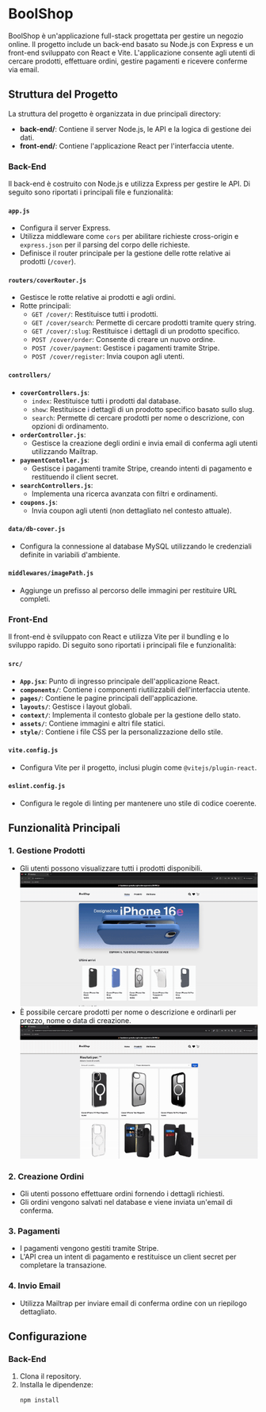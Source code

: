 # BoolShop

BoolShop è un'applicazione full-stack progettata per gestire un negozio online. Il progetto include un back-end basato su Node.js con Express e un front-end sviluppato con React e Vite. L'applicazione consente agli utenti di cercare prodotti, effettuare ordini, gestire pagamenti e ricevere conferme via email.

## Struttura del Progetto

La struttura del progetto è organizzata in due principali directory:

- **back-end/**: Contiene il server Node.js, le API e la logica di gestione dei dati.
- **front-end/**: Contiene l'applicazione React per l'interfaccia utente.

### Back-End

Il back-end è costruito con Node.js e utilizza Express per gestire le API. Di seguito sono riportati i principali file e funzionalità:

#### `app.js`

- Configura il server Express.
- Utilizza middleware come `cors` per abilitare richieste cross-origin e `express.json` per il parsing del corpo delle richieste.
- Definisce il router principale per la gestione delle rotte relative ai prodotti (`/cover`).

#### `routers/coverRouter.js`

- Gestisce le rotte relative ai prodotti e agli ordini.
- Rotte principali:
  - `GET /cover/`: Restituisce tutti i prodotti.
  - `GET /cover/search`: Permette di cercare prodotti tramite query string.
  - `GET /cover/:slug`: Restituisce i dettagli di un prodotto specifico.
  - `POST /cover/order`: Consente di creare un nuovo ordine.
  - `POST /cover/payment`: Gestisce i pagamenti tramite Stripe.
  - `POST /cover/register`: Invia coupon agli utenti.

#### `controllers/`

- **`coverControllers.js`**:
  - `index`: Restituisce tutti i prodotti dal database.
  - `show`: Restituisce i dettagli di un prodotto specifico basato sullo slug.
  - `search`: Permette di cercare prodotti per nome o descrizione, con opzioni di ordinamento.
- **`orderController.js`**:
  - Gestisce la creazione degli ordini e invia email di conferma agli utenti utilizzando Mailtrap.
- **`paymentContoller.js`**:
  - Gestisce i pagamenti tramite Stripe, creando intenti di pagamento e restituendo il client secret.
- **`searchControllers.js`**:
  - Implementa una ricerca avanzata con filtri e ordinamenti.
- **`coupons.js`**:
  - Invia coupon agli utenti (non dettagliato nel contesto attuale).

#### `data/db-cover.js`

- Configura la connessione al database MySQL utilizzando le credenziali definite in variabili d'ambiente.

#### `middlewares/imagePath.js`

- Aggiunge un prefisso al percorso delle immagini per restituire URL completi.

### Front-End

Il front-end è sviluppato con React e utilizza Vite per il bundling e lo sviluppo rapido. Di seguito sono riportati i principali file e funzionalità:

#### `src/`

- **`App.jsx`**: Punto di ingresso principale dell'applicazione React.
- **`components/`**: Contiene i componenti riutilizzabili dell'interfaccia utente.
- **`pages/`**: Contiene le pagine principali dell'applicazione.
- **`layouts/`**: Gestisce i layout globali.
- **`context/`**: Implementa il contesto globale per la gestione dello stato.
- **`assets/`**: Contiene immagini e altri file statici.
- **`style/`**: Contiene i file CSS per la personalizzazione dello stile.

#### `vite.config.js`

- Configura Vite per il progetto, inclusi plugin come `@vitejs/plugin-react`.

#### `eslint.config.js`

- Configura le regole di linting per mantenere uno stile di codice coerente.

## Funzionalità Principali

### 1. Gestione Prodotti

- Gli utenti possono visualizzare tutti i prodotti disponibili.![ ("./readme/view-products.gif)](view-products.gif)
- È possibile cercare prodotti per nome o descrizione e ordinarli per prezzo, nome o data di creazione.![("./readme/search.gif)](search.gif)

### 2. Creazione Ordini

- Gli utenti possono effettuare ordini fornendo i dettagli richiesti.
- Gli ordini vengono salvati nel database e viene inviata un'email di conferma.

### 3. Pagamenti

- I pagamenti vengono gestiti tramite Stripe.
- L'API crea un intent di pagamento e restituisce un client secret per completare la transazione.

### 4. Invio Email

- Utilizza Mailtrap per inviare email di conferma ordine con un riepilogo dettagliato.

## Configurazione

### Back-End

1. Clona il repository.
2. Installa le dipendenze:
   ```sh
   npm install

